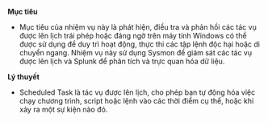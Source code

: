 **Mục tiêu**

- Mục tiêu của nhiệm vụ này là phát hiện, điều tra và phản hồi các tác vụ được lên lịch trái phép hoặc đáng ngờ trên máy tính Windows có thể được sử dụng để duy trì hoạt động, thực thi các tập lệnh độc hại hoặc di chuyển ngang. Nhiệm vụ này sử dụng Sysmon để giám sát các tác vụ được lên lịch và Splunk để phân tích và trực quan hóa dữ liệu.

**Lý thuyết**

- Scheduled Task là tác vụ được lên lịch, cho phép bạn tự động hóa việc chạy chương trình, script hoặc lệnh vào các thời điểm cụ thể, hoặc khi xảy ra một sự kiện nào đó.

